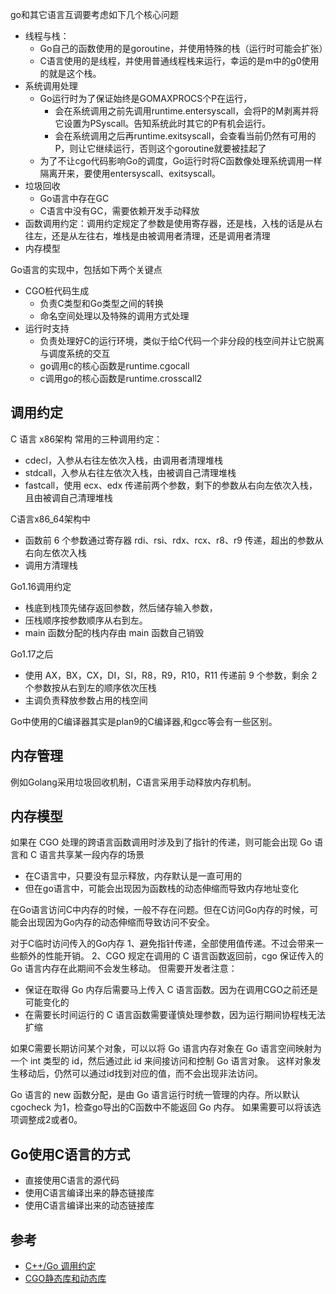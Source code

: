 
go和其它语言互调要考虑如下几个核心问题

- 线程与栈：
  - Go自己的函数使用的是goroutine，并使用特殊的栈（运行时可能会扩张）
  - C语言使用的是线程，并使用普通线程栈来运行，幸运的是m中的g0使用的就是这个栈。
- 系统调用处理
  - Go运行时为了保证始终是GOMAXPROCS个P在运行，
    - 会在系统调用之前先调用runtime.entersyscall，会将P的M剥离并将它设置为PSyscall。告知系统此时其它的P有机会运行。
    - 会在系统调用之后再runtime.exitsyscall，会查看当前仍然有可用的P，则让它继续运行，否则这个goroutine就要被挂起了
  - 为了不让cgo代码影响Go的调度，Go运行时将C函数像处理系统调用一样隔离开来，要使用entersyscall、exitsyscall。
- 垃圾回收
  - Go语言中存在GC
  - C语言中没有GC，需要依赖开发手动释放
- 函数调用约定：调用约定规定了参数是使用寄存器，还是栈，入栈的话是从右往左，还是从左往右，堆栈是由被调用者清理，还是调用者清理
- 内存模型    

Go语言的实现中，包括如下两个关键点
- CGO桩代码生成
  - 负责C类型和Go类型之间的转换
  - 命名空间处理以及特殊的调用方式处理
- 运行时支持
  - 负责处理好C的运行环境，类似于给C代码一个非分段的栈空间并让它脱离与调度系统的交互
  - go调用c的核心函数是runtime.cgocall
  - c调用go的核心函数是runtime.crosscall2


## 调用约定
C 语言 x86架构 常用的三种调用约定：
- cdecl，入参从右往左依次入栈，由调用者清理堆栈
- stdcall，入参从右往左依次入栈，由被调自己清理堆栈
- fastcall，使用 ecx、edx 传递前两个参数，剩下的参数从右向左依次入栈，且由被调自己清理堆栈

C语言x86_64架构中
- 函数前 6 个参数通过寄存器 rdi、rsi、rdx、rcx、r8、r9 传递，超出的参数从右向左依次入栈
- 调用方清理栈

Go1.16调用约定
- 栈底到栈顶先储存返回参数，然后储存输入参数，
- 压栈顺序按参数顺序从右到左。
- main 函数分配的栈内存由 main 函数自己销毁

Go1.17之后
- 使用 AX，BX，CX，DI，SI，R8，R9，R10，R11 传递前 9 个参数，剩余 2 个参数按从右到左的顺序依次压栈
- 主调负责释放参数占用的栈空间

Go中使用的C编译器其实是plan9的C编译器,和gcc等会有一些区别。





## 内存管理
例如Golang采用垃圾回收机制，C语言采用手动释放内存机制。

## 内存模型
如果在 CGO 处理的跨语言函数调用时涉及到了指针的传递，则可能会出现 Go 语言和 C 语言共享某一段内存的场景
- 在C语言中，只要没有显示释放，内存默认是一直可用的
- 但在go语言中，可能会出现因为函数栈的动态伸缩而导致内存地址变化

在Go语言访问C中内存的时候，一般不存在问题。但在C访问Go内存的时候，可能会出现因为Go内存的动态伸缩而导致访问不安全。

对于C临时访问传入的Go内存
1、避免指针传递，全部使用值传递。不过会带来一些额外的性能开销。
2、CGO 规定在调用的 C 语言函数返回前，cgo 保证传入的 Go 语言内存在此期间不会发生移动。 但需要开发者注意：
  - 保证在取得 Go 内存后需要马上传入 C 语言函数。因为在调用CGO之前还是可能变化的
  - 在需要长时间运行的 C 语言函数需要谨慎处理参数，因为运行期间协程栈无法扩缩

如果C需要长期访问某个对象，可以以将 Go 语言内存对象在 Go 语言空间映射为一个 int 类型的 id，然后通过此 id 来间接访问和控制 Go 语言对象。
这样对象发生移动后，仍然可以通过id找到对应的值，而不会出现非法访问。

 Go 语言的 new 函数分配，是由 Go 语言运行时统一管理的内存。所以默认 cgocheck 为1，检查go导出的C函数中不能返回 Go 内存。
 如果需要可以将该选项调整成2或者0。


## Go使用C语言的方式
- 直接使用C语言的源代码
- 使用C语言编译出来的静态链接库
- 使用C语言编译出来的动态链接库



## 参考
- [C++/Go 调用约定](https://zhuanlan.zhihu.com/p/640963428)
- [CGO静态库和动态库](https://chai2010.cn/advanced-go-programming-book/ch2-cgo/ch2-09-static-shared-lib.html)
